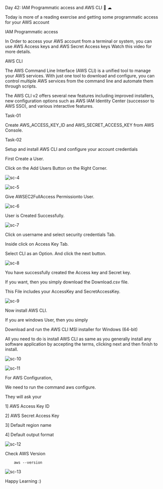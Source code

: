 Day 42: IAM Programmatic access and AWS CLI 🚀 ☁ 

 

Today is more of a reading exercise and getting some programmatic access for your AWS account 

IAM Programmatic access 

In Order to access your AWS account from a terminal or system, you can use AWS Access keys and AWS Secret Access keys Watch this video for more details. 

AWS CLI 

The AWS Command Line Interface (AWS CLI) is a unified tool to manage your AWS services. With just one tool to download and configure, you can control multiple AWS services from the command line and automate them through scripts. 

The AWS CLI v2 offers several new features including improved installers, new configuration options such as AWS IAM Identity Center (successor to AWS SSO), and various interactive features. 

Task-01 

Create AWS_ACCESS_KEY_ID and AWS_SECRET_ACCESS_KEY from AWS Console. 

Task-02 

Setup and install AWS CLI and configure your account credentials 

 

First Create a User.  

Click on the Add Users Button on the Right Corner. 

 ![sc-4](https://user-images.githubusercontent.com/73602443/220323029-a0cdd499-f233-4877-9a1c-2bee802345e1.JPG)
 
 ![sc-5](https://user-images.githubusercontent.com/73602443/220323083-1fbe0028-1d4b-4ebd-b9f0-dea699a6c2eb.JPG)


Give AWSEC2FullAccess  Permissionto User. 

 ![sc-6](https://user-images.githubusercontent.com/73602443/220323208-9de4e10f-8bf2-4912-bf9a-2adf3c6b793f.JPG) 

User is Created Successfully. 

![sc-7](https://user-images.githubusercontent.com/73602443/220323255-8ac586f2-5306-4ffe-a1e1-cfdaacc09149.JPG)




Click on username and select security credentials Tab. 

Inside click on Access Key Tab. 

Select CLI as an Option. And click the next button. 

![sc-8](https://user-images.githubusercontent.com/73602443/220323329-7eea55a2-dd06-4100-89f0-540209e6c224.JPG)

You have successfully created the Access key and Secret key. 

If you want, then you simply download the Download.csv file. 

This File includes your AccessKey and SecretAccessKey. 

 ![sc-9](https://user-images.githubusercontent.com/73602443/220323387-02bfdba5-6c80-466f-b861-9b7e4fad39a5.JPG)


 

Now install AWS CLI. 

If you are windows User, then you simply  

Download and run the AWS CLI MSI installer for Windows (64-bit) 

All you need to do is install AWS CLI as same as you generally install any software application by accepting the terms, clicking next and then finish to install. 

 ![sc-10](https://user-images.githubusercontent.com/73602443/220323451-ae0a205d-0e1c-4276-acdb-ed835e089c46.JPG)

![sc-11](https://user-images.githubusercontent.com/73602443/220323515-4b5fa5bb-74c6-41ca-8e5d-714a2d71bda8.JPG)

For AWS Configuration, 

We need to run the command  aws configure. 

They will ask your 

1] AWS Access Key ID 

2] AWS Secret Access Key 

3] Default region name 

4] Default output format 


 ![sc-12](https://user-images.githubusercontent.com/73602443/220324877-1a9154b4-22d8-4aa2-a61e-8c150432a0c6.JPG)


Check AWS Version 

		aws --version 

 ![sc-13](https://user-images.githubusercontent.com/73602443/220324923-34fc8c41-c388-40a0-b897-1a06635f4e28.JPG)


Happy Learning :) 

 
